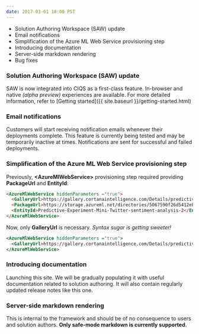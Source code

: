 ```yaml
---
date: 2017-03-01 18:00 PST
---
```

- Solution Authoring Workspace (SAW) update
- Email notifications
- Simplification of the Azure ML Web Service provisioning step
- Introducing documentation
- Server-side markdown rendering
- Bug fixes

<!--more-->

### Solution Authoring Workspace (SAW) update

SAW is now integrated into CIQS as a first-class feature. In-browser and native *(alpha preview)* experiences are available. For more detailed information, refer to [Getting started]({{ site.baseurl }}/getting-started.html)

### Email notifications

Customers will start receiving notification emails whenever their deployments complete. This feature is currently being tested and may be temporarily inactive at times. Notifications are sent for successful and failed deployments.

### Simplification of the Azure ML Web Service provisioning step

Previously, **&lt;AzureMlWebService&gt;** provisioning step required providing **PackageUrl** and **EntityId**:

``` html
<AzureMlWebService hiddenParameters ="true">
  <GalleryUrl>https://gallery.cortanaintelligence.com/Details/predictive-mini-twitter-sentiment-analysis-experiment-1</GalleryUrl>
  <PackageUrl>https://storage.azureml.net/directories/5067590f26d5412ebf2220a1dacb0f22/items</PackageUrl>
  <EntityId>Predictive-Experiment-Mini-Twitter-sentiment-analysis-2</EntityId>
</AzureMlWebService>
```
Now, only **GalleryUrl** is necessary. *Syntax sugar is getting sweeter!*
```xml
<AzureMlWebService hiddenParameters ="true">
  <GalleryUrl>https://gallery.cortanaintelligence.com/Details/predictive-mini-twitter-sentiment-analysis-experiment-1</GalleryUrl>
</AzureMlWebService>
```

### Introducing documentation

Launching this site. We will be gradually populating it with useful documentation related to solution authoring. It will also contain regularly updated release notes like this one.

### Server-side markdown rendering

This is internal to the framework and should be of no consequence to users and solution authors. **Only safe-mode markdown is currently supported.**

